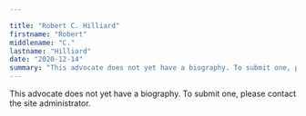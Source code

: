 ```yaml
---

title: "Robert C. Hilliard"
firstname: "Robert"
middlename: "C."
lastname: "Hilliard"
date: "2020-12-14"
summary: "This advocate does not yet have a biography. To submit one, please contact the site administrator."
---
```

This advocate does not yet have a biography. To submit one, please contact the site administrator.

